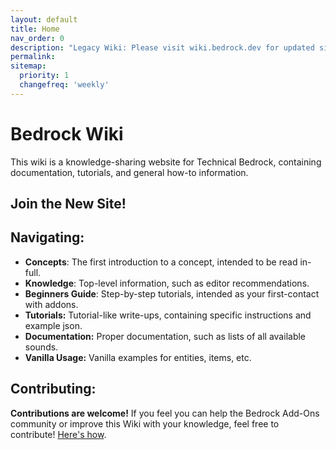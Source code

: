 ```yaml
---
layout: default
title: Home
nav_order: 0
description: "Legacy Wiki: Please visit wiki.bedrock.dev for updated site."
permalink: 
sitemap:
  priority: 1
  changefreq: 'weekly'
---
```


# Bedrock Wiki 

This wiki is a knowledge-sharing website for Technical Bedrock, containing documentation, tutorials, and general how-to information. 

## Join the New Site!
## Navigating:
 - **Concepts**: The first introduction to a concept, intended to be read in-full.
 - **Knowledge**: Top-level information, such as editor recommendations.
 - **Beginners Guide**: Step-by-step tutorials, intended as your first-contact with addons.
 - **Tutorials:** Tutorial-like write-ups, containing specific instructions and example json.
 - **Documentation:** Proper documentation, such as lists of all available sounds. 
 - **Vanilla Usage:** Vanilla examples for entities, items, etc.

## Contributing:

**Contributions are welcome!**
If you feel you can help the Bedrock Add-Ons community or improve this Wiki with your knowledge, feel free to contribute! [Here's how](/contribute.html).

